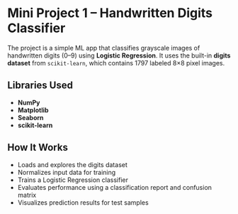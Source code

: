 # Mini Project 1 – Handwritten Digits Classifier

The project is a simple ML app that classifies grayscale images of handwritten digits (0–9) using **Logistic Regression**. It uses the built-in **digits dataset** from `scikit-learn`, which contains 1797 labeled 8×8 pixel images.

## Libraries Used
- **NumPy**
- **Matplotlib**  
- **Seaborn**
- **scikit-learn**

## How It Works
- Loads and explores the digits dataset  
- Normalizes input data for training  
- Trains a Logistic Regression classifier  
- Evaluates performance using a classification report and confusion matrix  
- Visualizes prediction results for test samples  
